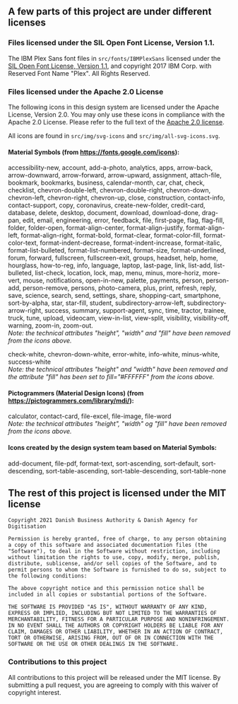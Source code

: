 ## A few parts of this project are under different licenses

### Files licensed under the SIL Open Font License, Version 1.1.

The IBM Plex Sans font files in `src/fonts/IBMPlexSans` licensed under the [SIL Open Font License, Version 1.1](https://openfontlicense.org/open-font-license-official-text/), and copyright 2017 IBM Corp. with Reserved Font Name "Plex". All Rights Reserved.

### Files licensed under the Apache 2.0 License

The following icons in this design system are licensed under the Apache License, Version 2.0. You may only use these icons in compliance with the Apache 2.0 License. Please refer to the full text of the [Apache 2.0 license](https://www.apache.org/licenses/LICENSE-2.0.txt).

All icons are found in `src/img/svg-icons` and `src/img/all-svg-icons.svg`.

#### Material Symbols (from https://fonts.google.com/icons):

accessibility-new, account, add-a-photo, analytics, apps, arrow-back, arrow-downward, arrow-forward, arrow-upward, assignment, attach-file, bookmark, bookmarks, business, calendar-month, car, chat, check, checklist, chevron-double-left, chevron-double-right, chevron-down, chevron-left, chevron-right, chevron-up, close, construction, contact-info, contact-support, copy, coronavirus, create-new-folder, credit-card, database, delete, desktop, document, download, download-done, drag-pan, edit, email, engineering, error, feedback, file, first-page, flag, flag-fill, folder, folder-open, format-align-center, format-align-justify, format-align-left, format-align-right, format-bold, format-clear, format-color-fill, format-color-text, format-indent-decrease, format-indent-increase, format-italic, format-list-bulleted, format-list-numbered, format-size, format-underlined, forum, forward, fullscreen, fullscreen-exit, groups, headset, help, home, hourglass, how-to-reg, info, language, laptop, last-page, link, list-add, list-bulleted, list-check, location, lock, map, menu, minus, more-horiz, more-vert, mouse, notifications, open-in-new, palette, payments, person, person-add, person-remove, persons, photo-camera, plus, print, refresh, reply, save, science, search, send, settings, share, shopping-cart, smartphone, sort-by-alpha, star, star-fill, student, subdirectory-arrow-left, subdirectory-arrow-right, success, summary, support-agent, sync, time, tractor, trainee, truck, tune, upload, videocam, view-in-list, view-split, visibility, visibility-off, warning, zoom-in, zoom-out.<br>_Note: the technical attributes "height", "width" and "fill" have been removed from the icons above._

check-white, chevron-down-white, error-white, info-white, minus-white, success-white<br>_Note: the technical attributes "height" and "width" have been removed and the attribute "fill" has been set to fill="#FFFFFF" from the icons above._

#### Pictogrammers (Material Design Icons) (from https://pictogrammers.com/library/mdi/):

calculator, contact-card, file-excel, file-image, file-word<br>_Note: the technical attributes "height", "width" og "fill" have been removed from the icons above._
 
#### Icons created by the design system team based on Material Symbols:

add-document, file-pdf, format-text, sort-ascending, sort-default, sort-descending, sort-table-ascending, sort-table-descending, sort-table-none

## The rest of this project is licensed under the MIT license

```
Copyright 2021 Danish Business Authority & Danish Agency for Digitisation

Permission is hereby granted, free of charge, to any person obtaining a copy of this software and associated documentation files (the "Software"), to deal in the Software without restriction, including without limitation the rights to use, copy, modify, merge, publish, distribute, sublicense, and/or sell copies of the Software, and to permit persons to whom the Software is furnished to do so, subject to the following conditions:

The above copyright notice and this permission notice shall be included in all copies or substantial portions of the Software.

THE SOFTWARE IS PROVIDED "AS IS", WITHOUT WARRANTY OF ANY KIND, EXPRESS OR IMPLIED, INCLUDING BUT NOT LIMITED TO THE WARRANTIES OF MERCHANTABILITY, FITNESS FOR A PARTICULAR PURPOSE AND NONINFRINGEMENT. IN NO EVENT SHALL THE AUTHORS OR COPYRIGHT HOLDERS BE LIABLE FOR ANY CLAIM, DAMAGES OR OTHER LIABILITY, WHETHER IN AN ACTION OF CONTRACT, TORT OR OTHERWISE, ARISING FROM, OUT OF OR IN CONNECTION WITH THE SOFTWARE OR THE USE OR OTHER DEALINGS IN THE SOFTWARE.
```

### Contributions to this project

All contributions to this project will be released under the MIT license. By submitting a pull request, you are agreeing to comply with this waiver of copyright interest.